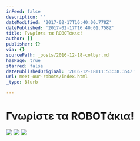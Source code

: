 ```yaml
---
inFeed: false
description: ''
dateModified: '2017-02-17T16:40:00.778Z'
datePublished: '2017-02-17T16:40:01.758Z'
title: Γνωρίστε τα ROBOTάκια!
author: []
publisher: {}
via: {}
sourcePath: _posts/2016-12-18-colbyr.md
hasPage: true
starred: false
datePublishedOriginal: '2016-12-18T11:53:38.354Z'
url: meet-our-robots/index.html
_type: Blurb

---
```

# Γνωρίστε τα ROBOTάκια!
![](https://the-grid-user-content.s3-us-west-2.amazonaws.com/594c6326-5c14-47c0-8a5a-913012448aae.png)
![](https://the-grid-user-content.s3-us-west-2.amazonaws.com/fbf29939-00a6-4361-b8a8-333798ac80d2.gif)
![](https://s3-us-west-2.amazonaws.com/the-grid-img/p/141564a1c37f8820adcaeaabbed4540ec4444c03.png)